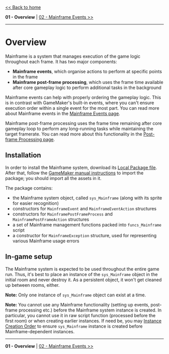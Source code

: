 [<< Back to home](https://github.com/Alphish/gm-mainframe)

**01 - Overview** | [02 - Mainframe Events >>](/Docs/02%20-%20Mainframe%20Events.md)

-----

# Overview

Mainframe is a system that manages execution of the game logic throughout each frame. It has two major components:

- **Mainframe events**, which organise actions to perform at specific points in the frame
- **Mainframe post-frame processing**, which uses the frame time available after core gameplay logic to perform additional tasks in the background

Mainframe events can help with properly ordering the gameplay logic. This is in contrast with GameMaker's built-in events, where you can't ensure execution order within a single event for the most part. You can read more about Mainframe events in the [Mainframe Events page](/Docs/02%20-%20Mainframe%20Events.md).

Mainframe post-frame processing uses the frame time remaining after core gameplay loop to perform any long-running tasks while maintaining the target framerate. You can read more about this functionality in the [Post-frame Processing page](/Docs/03%20-%20Post-frame%20Processing.md).

## Installation

In order to install the Mainframe system, download its [Local Package file](/Release/Alphish.Mainframe.0.8.0.yymps?raw=1). After that, follow the [GameMaker manual instructions](https://manual.gamemaker.io/monthly/en/#t=IDE_Tools%2FLocal_Asset_Packages.htm) to import the package; you should import all the assets in it.

The package contains:
- the Mainframe system object, called `sys_Mainframe` (along with its sprite for easier recognition)
- constructors for `MainframeEvent` and `MainframeEventAction` structures
- constructors for `MainframePostFrameProcess` and `MainframePostFrameAction` structures
- a set of Mainframe management functions packed into `funcs_Mainframe` script
- a constructor for `MainframeException` structure, used for representing various Mainframe usage errors

## In-game setup

The Mainframe system is expected to be used throughout the entire game run. Thus, it's best to place an instance of the `sys_Mainframe` object in the initial room and never destroy it. As a persistent object, it won't get cleaned up between rooms, either.

**Note:** Only one instance of `sys_Mainframe` object can exist at a time.

**Note:** You cannot use any Mainframe functionality (setting up events, post-frame processing etc.) before the Mainframe system instance is created. In particular, you cannot use it in raw script function (processed before the first room) or when creating earlier instances. If need be, you may [Instance Creation Order](https://manual.gamemaker.io/monthly/en/#t=The_Asset_Editors%2FRoom_Properties%2FRoom_Properties.htm%23creation_order) to ensure `sys_Mainframe` instance is created before Mainframe-dependent instances.

-----

**01 - Overview** | [02 - Mainframe Events >>](/Docs/02%20-%20Mainframe%20Events.md)
